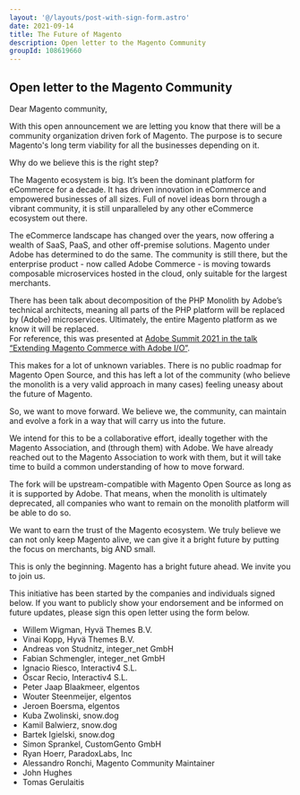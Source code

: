 ```yaml
---
layout: '@/layouts/post-with-sign-form.astro'
date: 2021-09-14
title: The Future of Magento
description: Open letter to the Magento Community
groupId: 108619660
---
```

## Open letter to the Magento Community

Dear Magento community,

With this open announcement we are letting you know that there will be a community organization driven fork of Magento. The purpose is to secure Magento's long term viability for all the businesses depending on it.

Why do we believe this is the right step?

The Magento ecosystem is big. It’s been the dominant platform for eCommerce for a decade. It has driven innovation in eCommerce and empowered businesses of all sizes. Full of novel ideas born through a vibrant community, it is still unparalleled by any other eCommerce ecosystem out there.

The eCommerce landscape has changed over the years, now offering a wealth of SaaS, PaaS, and other off-premise solutions. Magento under Adobe has determined to do the same. The community is still there, but the enterprise product - now called Adobe Commerce - is moving towards composable microservices hosted in the cloud, only suitable for the largest merchants.

There has been talk about decomposition of the PHP Monolith by Adobe’s technical architects, meaning all parts of the PHP platform will be replaced by (Adobe) microservices. Ultimately, the entire Magento platform as we know it will be replaced.  
For reference, this was presented at [Adobe Summit 2021 in the talk “Extending Magento Commerce with Adobe I/O”](https://business.adobe.com/summit/2021/sessions/extending-magento-commerce-with-adobe-io-s604.html).

This makes for a lot of unknown variables. There is no public roadmap for Magento Open Source, and this has left a lot of the community (who believe the monolith is a very valid approach in many cases) feeling uneasy about the future of Magento.

So, we want to move forward. We believe we, the community, can maintain and evolve a fork in a way that will carry us into the future.

We intend for this to be a collaborative effort, ideally together with the Magento Association, and (through them) with Adobe. We have already reached out to the Magento Association to work with them, but it will take time to build a common understanding of how to move forward.

The fork will be upstream-compatible with Magento Open Source as long as it is supported by Adobe. That means, when the monolith is ultimately deprecated, all companies who want to remain on the monolith platform will be able to do so.

We want to earn the trust of the Magento ecosystem. We truly believe we can not only keep Magento alive, we can give it a bright future by putting the focus on merchants, big AND small.

This is only the beginning. Magento has a bright future ahead. We invite you to join us.


This initiative has been started by the companies and individuals signed below. If you want to publicly show your endorsement and be informed on future updates, please sign this open letter using the form below.



 *  Willem Wigman,  Hyvä Themes B.V.
 *  Vinai Kopp,  Hyvä Themes B.V.
 * Andreas von Studnitz,  integer_net GmbH
 * Fabian Schmengler,  integer_net GmbH
 * Ignacio Riesco,  Interactiv4 S.L.
 * Óscar Recio,  Interactiv4 S.L.
 * Peter Jaap Blaakmeer,  elgentos
 * Wouter Steenmeijer,  elgentos
 * Jeroen Boersma,  elgentos
 * Kuba Zwolinski,  snow.dog
 * Kamil Balwierz,  snow.dog
 * Bartek Igielski,  snow.dog
 * Simon Sprankel,  CustomGento GmbH
 * Ryan Hoerr,  ParadoxLabs, Inc
 * Alessandro Ronchi,  Magento Community Maintainer
 * John Hughes
 * Tomas Gerulaitis
